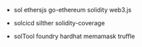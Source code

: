 - sol
ethersjs
go-ethereum
solidity
web3.js

- solcicd
silther
solidity-coverage

- solTool
foundry
hardhat
memamask
truffle